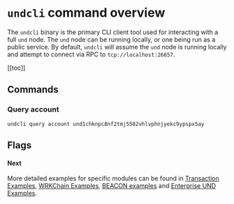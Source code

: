 # `undcli` command overview

The `undcli` binary is the primary CLI client tool used for interacting with a full `und` node. The `und` node can be running locally, or one being run as a public service. By default, `undcli` will assume the `und` node is running locally and attempt to connect via RPC to `tcp://localhost:26657`.

[[toc]]

## Commands

### Query account

```
undcli query account und1chknpc8nf2tmj5582vhlvphnjyekc9ypspx5ay
```

## Flags

#### Next

More detailed examples for specific modules can be found in [Transaction Examples](examples/transactions.md), [WRKChain Examples](examples/wrkchain.md), [BEACON examples](examples/beacon.md) and [Enterprise UND Examples](examples/enterprise-und.md).
